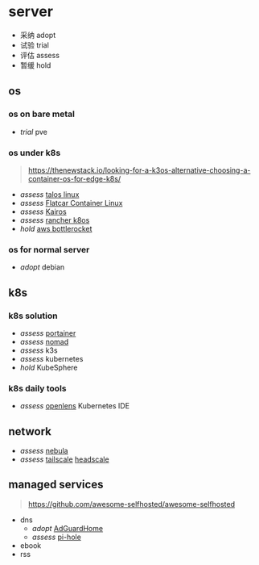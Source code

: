 # server

- 采纳 adopt
- 试验 trial
- 评估 assess
- 暂缓 hold

## os

### os on bare metal

- _trial_ pve

### os under k8s

> https://thenewstack.io/looking-for-a-k3os-alternative-choosing-a-container-os-for-edge-k8s/

- _assess_ [talos linux](https://github.com/siderolabs/talos)
- _assess_ [Flatcar Container Linux](https://github.com/flatcar/Flatcar)
- _assess_ [Kairos](https://github.com/kairos-io/kairos)
- _assess_ [rancher k8os](https://github.com/rancher/k3os)
- _hold_ [aws bottlerocket](https://github.com/bottlerocket-os/bottlerocket)

### os for normal server

- _adopt_ debian

## k8s

### k8s solution

- _assess_ [portainer](https://docs.portainer.io/)
- _assess_ [nomad](https://github.com/hashicorp/nomad)
- _assess_ k3s
- _assess_ kubernetes
- _hold_ KubeSphere

### k8s daily tools

- _assess_ [openlens](https://github.com/lensapp/lens) Kubernetes IDE

## network

- _assess_ [nebula](https://github.com/slackhq/nebula)
- _assess_ [tailscale](https://github.com/tailscale/tailscale) [headscale](https://github.com/juanfont/headscale)

## managed services

> https://github.com/awesome-selfhosted/awesome-selfhosted

- dns
  - _adopt_ [AdGuardHome](https://github.com/AdguardTeam/AdGuardHome)
  - _assess_ [pi-hole](https://github.com/pi-hole/pi-hole)
- ebook
- rss
